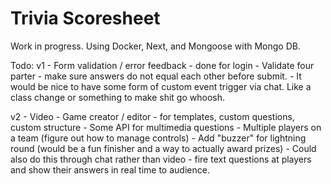 # Trivia Scoresheet

Work in progress. Using Docker, Next, and Mongoose with Mongo DB.

Todo:
 v1
    - Form validation / error feedback - done for login
    - Validate four parter - make sure answers do not equal each other before submit.
    - It would be nice to have some form of custom event trigger via chat. Like a class change or something to make shit go whoosh.

 v2
    - Video
    - Game creator / editor - for templates, custom questions, custom structure
    - Some API for multimedia questions
    - Multiple players on a team (figure out how to manage controls)
    - Add "buzzer" for lightning round (would be a fun finisher and a way to actually award prizes)
    - Could also do this through chat rather than video - fire text questions at players and show their answers in real time to audience.
